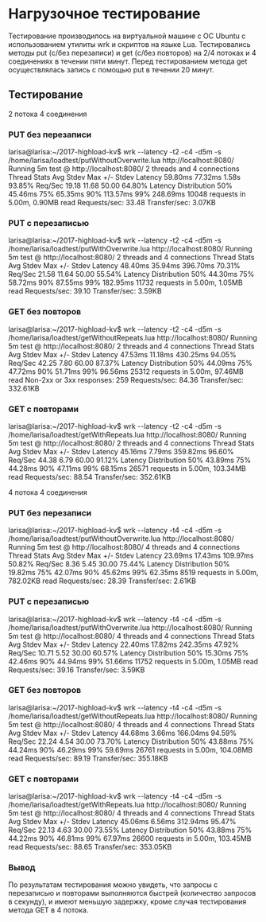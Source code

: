 ﻿# Нагрузочное тестирование
Тестирование производилось на виртуальной машине с ОС Ubuntu с использованием утилиты wrk и скриптов на языке Lua. Тестировались методы put (с/без перезаписи) и get (с/без повторов) на 2/4 потоках и 4 соединениях в течении пяти минут. Перед тестированием метода get осуществлялась запись с помощью put в течении 20 минут.
## Тестирование

2 потока 4 соединения
### PUT без перезаписи

larisa@larisa:~/2017-highload-kv$ wrk --latency -t2 -c4 -d5m -s /home/larisa/loadtest/putWithoutOverwrite.lua  http://localhost:8080/
Running 5m test @ http://localhost:8080/
  2 threads and 4 connections
  Thread Stats   Avg      Stdev     Max   +/- Stdev
    Latency    59.80ms   77.32ms   1.58s    93.85%
    Req/Sec    19.18     11.68    50.00     64.80%
  Latency Distribution
     50%   45.46ms
     75%   65.35ms
     90%  113.57ms
     99%  248.69ms
  10048 requests in 5.00m, 0.90MB read
Requests/sec:     33.48
Transfer/sec:      3.07KB

### PUT с перезаписью

larisa@larisa:~/2017-highload-kv$ wrk --latency -t2 -c4 -d5m -s /home/larisa/loadtest/putWithOverwrite.lua  http://localhost:8080/
Running 5m test @ http://localhost:8080/
  2 threads and 4 connections
  Thread Stats   Avg      Stdev     Max   +/- Stdev
    Latency    48.40ms   35.94ms 396.70ms   70.31%
    Req/Sec    21.58     11.64    50.00     55.54%
  Latency Distribution
     50%   44.30ms
     75%   58.72ms
     90%   87.55ms
     99%  182.95ms
  11732 requests in 5.00m, 1.05MB read
Requests/sec:     39.10
Transfer/sec:      3.59KB

### GET без повторов

larisa@larisa:~/2017-highload-kv$ wrk --latency -t2 -c4 -d5m -s /home/larisa/loadtest/getWithoutRepeats.lua  http://localhost:8080/
Running 5m test @ http://localhost:8080/
  2 threads and 4 connections
  Thread Stats   Avg      Stdev     Max   +/- Stdev
    Latency    47.53ms   11.18ms 430.25ms   94.05%
    Req/Sec    42.25      7.80    60.00     87.37%
  Latency Distribution
     50%   44.09ms
     75%   47.72ms
     90%   51.71ms
     99%   96.56ms
  25312 requests in 5.00m, 97.46MB read
  Non-2xx or 3xx responses: 259
Requests/sec:     84.36
Transfer/sec:    332.61KB

### GET с повторами

larisa@larisa:~/2017-highload-kv$ wrk --latency -t2 -c4 -d5m -s /home/larisa/loadtest/getWithRepeats.lua  http://localhost:8080/
Running 5m test @ http://localhost:8080/
  2 threads and 4 connections
  Thread Stats   Avg      Stdev     Max   +/- Stdev
    Latency    45.16ms    7.79ms 359.82ms   96.60%
    Req/Sec    44.38      6.79    60.00     91.12%
  Latency Distribution
     50%   43.89ms
     75%   44.28ms
     90%   47.11ms
     99%   68.15ms
  26571 requests in 5.00m, 103.34MB read
Requests/sec:     88.54
Transfer/sec:    352.61KB


4 потока 4 соединения
### PUT без перезаписи

larisa@larisa:~/2017-highload-kv$ wrk --latency -t4 -c4 -d5m -s /home/larisa/loadtest/putWithoutOverwrite.lua  http://localhost:8080/
Running 5m test @ http://localhost:8080/
  4 threads and 4 connections
  Thread Stats   Avg      Stdev     Max   +/- Stdev
    Latency    23.69ms   17.43ms 109.97ms   50.82%
    Req/Sec     8.36      5.45    30.00     75.44%
  Latency Distribution
     50%   19.82ms
     75%   42.07ms
     90%   45.62ms
     99%   62.35ms
  8519 requests in 5.00m, 782.02KB read
Requests/sec:     28.39
Transfer/sec:      2.61KB

### PUT с перезаписью

larisa@larisa:~/2017-highload-kv$ wrk --latency -t4 -c4 -d5m -s /home/larisa/loadtest/putWithOverwrite.lua  http://localhost:8080/
Running 5m test @ http://localhost:8080/
  4 threads and 4 connections
  Thread Stats   Avg      Stdev     Max   +/- Stdev
    Latency    22.40ms   17.82ms 242.35ms   47.92%
    Req/Sec    10.71      5.52    30.00     60.57%
  Latency Distribution
     50%   15.30ms
     75%   42.46ms
     90%   44.94ms
     99%   51.66ms
  11752 requests in 5.00m, 1.05MB read
Requests/sec:     39.16
Transfer/sec:      3.59KB

### GET без повторов

larisa@larisa:~/2017-highload-kv$ wrk --latency -t4 -c4 -d5m -s /home/larisa/loadtest/getWithoutRepeats.lua  http://localhost:8080/
Running 5m test @ http://localhost:8080/
  4 threads and 4 connections
  Thread Stats   Avg      Stdev     Max   +/- Stdev
    Latency    44.68ms    3.66ms 166.04ms   94.59%
    Req/Sec    22.24      4.54    30.00     73.70%
  Latency Distribution
     50%   43.88ms
     75%   44.24ms
     90%   46.29ms
     99%   59.69ms
  26761 requests in 5.00m, 104.08MB read
Requests/sec:     89.19
Transfer/sec:    355.18KB

### GET с повторами

larisa@larisa:~/2017-highload-kv$ wrk --latency -t4 -c4 -d5m -s /home/larisa/loadtest/getWithRepeats.lua  http://localhost:8080/
Running 5m test @ http://localhost:8080/
  4 threads and 4 connections
  Thread Stats   Avg      Stdev     Max   +/- Stdev
    Latency    45.06ms    6.56ms 312.94ms   95.47%
    Req/Sec    22.13      4.63    30.00     73.55%
  Latency Distribution
     50%   43.88ms
     75%   44.22ms
     90%   46.81ms
     99%   67.97ms
  26600 requests in 5.00m, 103.45MB read
Requests/sec:     88.65
Transfer/sec:    353.05KB

### Вывод

По результатам тестирования можно увидеть, что запросы с перезаписью и повторами выполняются быстрей (количество запросов в секунду), и имеют меньшую задержку,
кроме случая тестирования метода GET в 4 потока.
